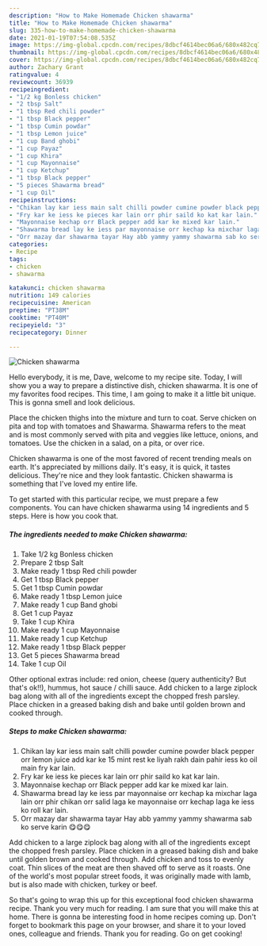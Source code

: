 ```yaml
---
description: "How to Make Homemade Chicken shawarma"
title: "How to Make Homemade Chicken shawarma"
slug: 335-how-to-make-homemade-chicken-shawarma
date: 2021-01-19T07:54:08.535Z
image: https://img-global.cpcdn.com/recipes/8dbcf4614bec06a6/680x482cq70/chicken-shawarma-recipe-main-photo.jpg
thumbnail: https://img-global.cpcdn.com/recipes/8dbcf4614bec06a6/680x482cq70/chicken-shawarma-recipe-main-photo.jpg
cover: https://img-global.cpcdn.com/recipes/8dbcf4614bec06a6/680x482cq70/chicken-shawarma-recipe-main-photo.jpg
author: Zachary Grant
ratingvalue: 4
reviewcount: 36939
recipeingredient:
- "1/2 kg Bonless chicken"
- "2 tbsp Salt"
- "1 tbsp Red chili powder"
- "1 tbsp Black pepper"
- "1 tbsp Cumin powdar"
- "1 tbsp Lemon juice"
- "1 cup Band ghobi"
- "1 cup Payaz"
- "1 cup Khira"
- "1 cup Mayonnaise"
- "1 cup Ketchup"
- "1 tbsp Black pepper"
- "5 pieces Shawarma bread"
- "1 cup Oil"
recipeinstructions:
- "Chikan lay kar iess main salt chilli powder cumine powder black pepper orr lemon juice add kar ke 15 mint rest ke liyah rakh dain pahir iess ko oil main fry kar lain."
- "Fry kar ke iess ke pieces kar lain orr phir saild ko kat kar lain."
- "Mayonnaise kechap orr Black pepper add kar ke mixed kar lain."
- "Shawarma bread lay ke iess par mayonnaise orr kechap ka mixchar laga lain orr phir chikan orr salid laga ke mayonnaise orr kechap laga ke iess ko roll kar lain."
- "Orr mazay dar shawarma tayar Hay abb yammy yammy shawarma sab ko serve karin 😋😋😋"
categories:
- Recipe
tags:
- chicken
- shawarma

katakunci: chicken shawarma 
nutrition: 149 calories
recipecuisine: American
preptime: "PT38M"
cooktime: "PT40M"
recipeyield: "3"
recipecategory: Dinner

---
```



![Chicken shawarma](https://img-global.cpcdn.com/recipes/8dbcf4614bec06a6/680x482cq70/chicken-shawarma-recipe-main-photo.jpg)

Hello everybody, it is me, Dave, welcome to my recipe site. Today, I will show you a way to prepare a distinctive dish, chicken shawarma. It is one of my favorites food recipes. This time, I am going to make it a little bit unique. This is gonna smell and look delicious.

Place the chicken thighs into the mixture and turn to coat. Serve chicken on pita and top with tomatoes and Shawarma. Shawarma refers to the meat and is most commonly served with pita and veggies like lettuce, onions, and tomatoes. Use the chicken in a salad, on a pita, or over rice.

Chicken shawarma is one of the most favored of recent trending meals on earth. It's appreciated by millions daily. It's easy, it is quick, it tastes delicious. They're nice and they look fantastic. Chicken shawarma is something that I've loved my entire life.


To get started with this particular recipe, we must prepare a few components. You can have chicken shawarma using 14 ingredients and 5 steps. Here is how you cook that.

<!--inarticleads1-->

##### The ingredients needed to make Chicken shawarma:

1. Take 1/2 kg Bonless chicken
1. Prepare 2 tbsp Salt
1. Make ready 1 tbsp Red chili powder
1. Get 1 tbsp Black pepper
1. Get 1 tbsp Cumin powdar
1. Make ready 1 tbsp Lemon juice
1. Make ready 1 cup Band ghobi
1. Get 1 cup Payaz
1. Take 1 cup Khira
1. Make ready 1 cup Mayonnaise
1. Make ready 1 cup Ketchup
1. Make ready 1 tbsp Black pepper
1. Get 5 pieces Shawarma bread
1. Take 1 cup Oil


Other optional extras include: red onion, cheese (query authenticity? But that&#39;s ok!!), hummus, hot sauce / chilli sauce. Add chicken to a large ziplock bag along with all of the ingredients except the chopped fresh parsley. Place chicken in a greased baking dish and bake until golden brown and cooked through. 

<!--inarticleads2-->

##### Steps to make Chicken shawarma:

1. Chikan lay kar iess main salt chilli powder cumine powder black pepper orr lemon juice add kar ke 15 mint rest ke liyah rakh dain pahir iess ko oil main fry kar lain.
1. Fry kar ke iess ke pieces kar lain orr phir saild ko kat kar lain.
1. Mayonnaise kechap orr Black pepper add kar ke mixed kar lain.
1. Shawarma bread lay ke iess par mayonnaise orr kechap ka mixchar laga lain orr phir chikan orr salid laga ke mayonnaise orr kechap laga ke iess ko roll kar lain.
1. Orr mazay dar shawarma tayar Hay abb yammy yammy shawarma sab ko serve karin 😋😋😋


Add chicken to a large ziplock bag along with all of the ingredients except the chopped fresh parsley. Place chicken in a greased baking dish and bake until golden brown and cooked through. Add chicken and toss to evenly coat. Thin slices of the meat are then shaved off to serve as it roasts. One of the world&#39;s most popular street foods, it was originally made with lamb, but is also made with chicken, turkey or beef. 

So that's going to wrap this up for this exceptional food chicken shawarma recipe. Thank you very much for reading. I am sure that you will make this at home. There is gonna be interesting food in home recipes coming up. Don't forget to bookmark this page on your browser, and share it to your loved ones, colleague and friends. Thank you for reading. Go on get cooking!
